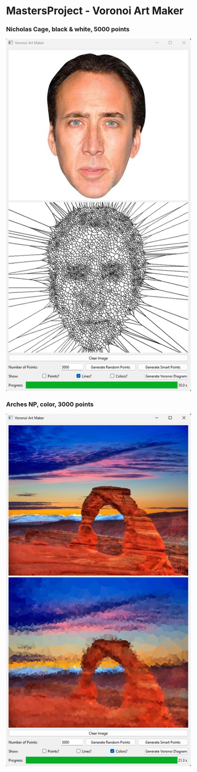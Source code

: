 # MastersProject - Voronoi Art Maker

### Nicholas Cage, black & white, 5000 points

![Nicholas Cage](nick-1-31.jpg)

### Arches NP, color, 3000 points

![Arches](arch-1-31.jpg)
